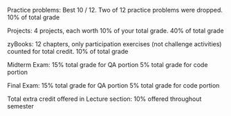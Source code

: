 Practice problems:
Best 10 / 12.  Two of 12 practice problems were dropped.  10% of total grade

Projects:
4 projects, each worth 10% of your total grade.  40% of total grade

zyBooks:
12 chapters, only participation exercises (not challenge activities) counted for total credit.  10% of total grade

Midterm Exam:
15% total grade for QA portion
5% total grade for code portion

Final Exam:
15% total grade for QA portion
5% total grade for code portion

Total extra credit offered in Lecture section:
10% offered throughout semester